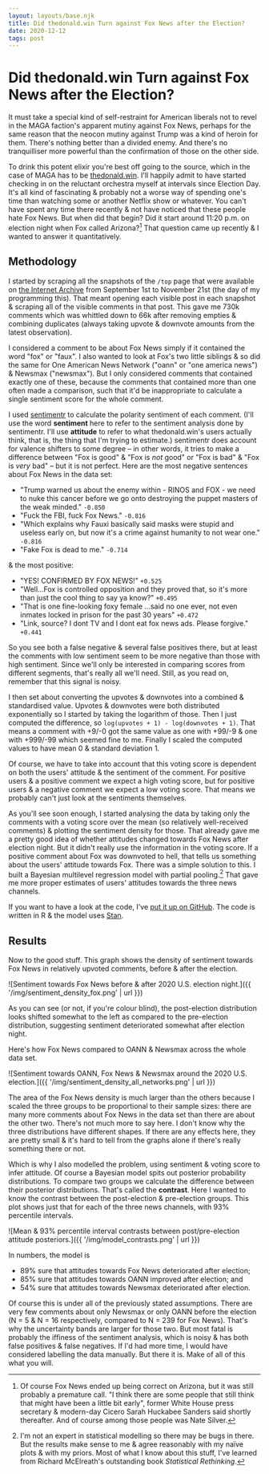 ```yaml
---
layout: layouts/base.njk
title: Did thedonald.win Turn against Fox News after the Election?
date: 2020-12-12
tags: post
---
```


# Did thedonald.win Turn against Fox News after the Election?

It must take a special kind of self-restraint for American liberals not to revel in the MAGA faction's apparent mutiny against Fox News, perhaps for the same reason that the neocon mutiny against Trump was a kind of heroin for them. There's nothing better than a divided enemy. And there's no tranquilliser more powerful than the confirmation of those on the other side.

To drink this potent elixir you're best off going to the source, which in the case of MAGA has to be [thedonald.win](https://thedonald.win/). I'll happily admit to have started checking in on the reluctant orchestra myself at intervals since Election Day. It's all kind of fascinating & probably not a worse way of spending one's time than watching some or another Netflix show or whatever. You can't have spent any time there recently & not have noticed that these people hate Fox News. But when did that begin? Did it start around 11:20 p.m. on election night when Fox called Arizona?[^1] That question came up recently & I wanted to answer it quantitatively.

## Methodology

I started by scraping all the snapshots of the `/top` page that were available on [the Internet Archive](https://web.archive.org/web/*/https://thedonald.win/top) from September 1st to November 21st (the day of my programming this). That meant opening each visible post in each snapshot & scraping all of the visible comments in that post. This gave me 730k comments which was whittled down to 66k after removing empties & combining duplicates (always taking upvote & downvote amounts from the latest observation).

I considered a comment to be about Fox News simply if it contained the word "fox" or "faux". I also wanted to look at Fox's two little siblings & so did the same for One American News Network ("oann" or "one america news") & Newsmax ("newsmax"). But I only considered comments that contained exactly one of these, because the comments that contained more than one often made a comparison, such that it'd be inappropriate to calculate a single sentiment score for the whole comment.

I used [sentimentr](https://github.com/trinker/sentimentr) to calculate the polarity sentiment of each comment. (I'll use the word **sentiment** here to refer to the sentiment analysis done by sentimentr. I'll use **attitude** to refer to what thedonald.win's users actually think, that is, the thing that I'm trying to estimate.) sentimentr does account for valence shifters to some degree – in other words, it tries to make a difference between "Fox is good" & "Fox is _not_ good" or "Fox is bad" & "Fox is _very_ bad" – but it is not perfect. Here are the most negative sentences about Fox News in the data set:

- "Trump warned us about the enemy within - RINOS and FOX - we need to nuke this cancer before we go onto destroying the puppet masters of the weak minded." `-0.850`
- "Fuck the FBI, fuck Fox News." `-0.816`
- "Which explains why Fauxi basically said masks were stupid and useless early on, but now it's a crime against humanity to not wear one." `-0.816`
- "Fake Fox is dead to me." `-0.714`

& the most positive:

- "YES! CONFIRMED BY FOX NEWS!" `+0.525`
- "Well...Fox is controlled opposition and they proved that, so it's more than just the cool thing to say ya know?" `+0.495`
- "That is one fine-looking foxy female ...said no one ever, not even inmates locked in prison for the past 30 years" `+0.472`
- "Link, source? I dont TV and I dont eat fox news ads. Please forgive." `+0.441`

So you see both a false negative & several false positives there, but at least the comments with low sentiment seem to be more negative than those with high sentiment. Since we'll only be interested in comparing scores from different segments, that's really all we'll need. Still, as you read on, remember that this signal is noisy.

I then set about converting the upvotes & downvotes into a combined & standardised value. Upvotes & downvotes were both distributed exponentially so I started by taking the logarithm of those. Then I just computed the difference, so `log(upvotes + 1) - log(downvotes + 1)`. That means a comment with +9/-0 got the same value as one with +99/-9 & one with +999/-99 which seemed fine to me. Finally I scaled the computed values to have mean 0 & standard deviation 1.

Of course, we have to take into account that this voting score is dependent on both the users' attitude & the sentiment of the comment. For positive users & a positive comment we expect a high voting score, but for positive users & a negative comment we expect a low voting score. That means we probably can't just look at the sentiments themselves.

As you'll see soon enough, I started analysing the data by taking only the comments with a voting score over the mean (so relatively well-received comments) & plotting the sentiment density for those. That already gave me a pretty good idea of whether attitudes changed towards Fox News after election night. But it didn't really use the information in the voting score. If a positive comment about Fox was downvoted to hell, that tells us something about the users' attitude towards Fox. There was a simple solution to this. I built a Bayesian multilevel regression model with partial pooling.[^2] That gave me more proper estimates of users' attitudes towards the three news channels.

If you want to have a look at the code, I've [put it up on GitHub](https://github.com/erwald/sentiment-analysis-thedonald-fox-news). The code is written in R & the model uses [Stan](https://mc-stan.org/).

## Results

Now to the good stuff. This graph shows the density of sentiment towards Fox News in relatively upvoted comments, before & after the election.

![Sentiment towards Fox News before & after 2020 U.S. election night.]({{ '/img/sentiment_density_fox.png' | url }})

As you can see (or not, if you're colour blind), the post-election distribution looks shifted somewhat to the left as compared to the pre-election distribution, suggesting sentiment deteriorated somewhat after election night.

Here's how Fox News compared to OANN & Newsmax across the whole data set.

![Sentiment towards OANN, Fox News & Newsmax around the 2020 U.S. election.]({{ '/img/sentiment_density_all_networks.png' | url }})

The area of the Fox News density is much larger than the others because I scaled the three groups to be proportional to their sample sizes: there are many more comments about Fox News in the data set than there are about the other two. There's not much more to say here. I don't know why the three distributions have different shapes. If there are any effects here, they are pretty small & it's hard to tell from the graphs alone if there's really something there or not.

Which is why I also modelled the problem, using sentiment & voting score to infer attitude. Of course a Bayesian model spits out posterior probability distributions. To compare two groups we calculate the difference between their posterior distributions. That's called the **contrast**. Here I wanted to know the contrast between the post-election & pre-election groups. This plot shows just that for each of the three news channels, with 93% percentile intervals.

![Mean & 93% percentile interval contrasts between post/pre-election attitude posteriors.]({{ '/img/model_contrasts.png' | url }})

In numbers, the model is

- 89% sure that attitudes towards Fox News deteriorated after election;
- 85% sure that attitudes towards OANN improved after election; and
- 54% sure that attitudes towards Newsmax deteriorated after election.

Of course this is under all of the previously stated assumptions. There are very few comments about only Newsmax or only OANN before the election (N = 5 & N = 16 respectively, compared to N = 239 for Fox News). That's why the uncertainty bands are larger for those two. But most fatal is probably the iffiness of the sentiment analysis, which is noisy & has both false positives & false negatives. If I'd had more time, I would have considered labelling the data manually. But there it is. Make of all of this what you will.

[^1]: Of course Fox News ended up being correct on Arizona, but it was still probably a premature call. "I think there are some people that still think that might have been a little bit early", former White House press secretary & modern-day Cicero Sarah Huckabee Sanders said shortly thereafter. And of course among those people was Nate Silver.
[^2]: I'm not an expert in statistical modelling so there may be bugs in there. But the results make sense to me & agree reasonably with my naïve plots & with my priors. Most of what I know about this stuff, I've learned from Richard McElreath's outstanding book _Statistical Rethinking_.
